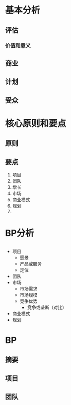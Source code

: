 
# 基本分析

## 评估

### 价值和意义

## 商业

## 计划

## 受众

# 核心原则和要点

## 原则

## 要点

1. 项目
2. 团队
3. 增长
4. 市场
5. 商业模式
6. 规划
7. 

# BP分析

## 

- 项目
	- 愿景
	- 产品或服务
	- 定位
- 团队
- 市场
	- 市场需求
	- 市场规模
	- 竞争优势
		- 竞争或垄断（对比）
- 商业模式
- 规划

# BP

## 摘要

## 项目

## 团队



